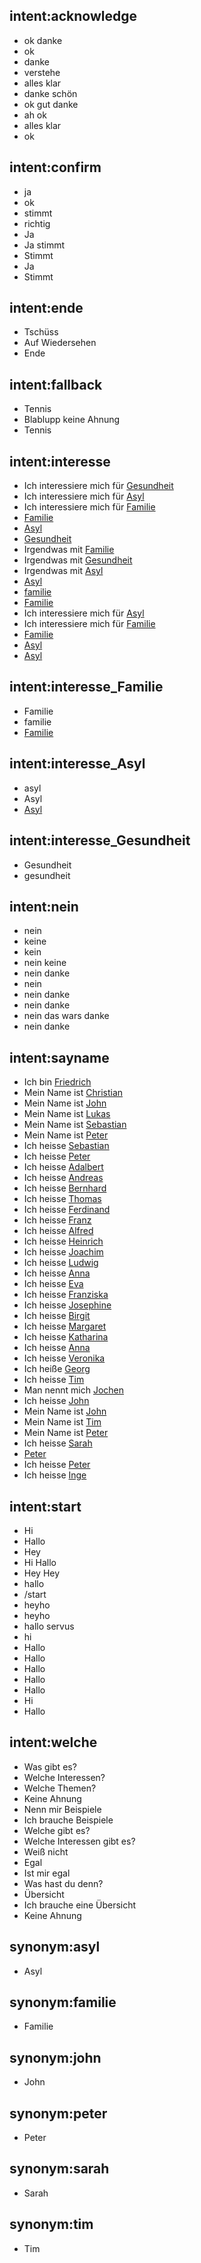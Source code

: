 ## intent:acknowledge
- ok danke
- ok
- danke
- verstehe
- alles klar
- danke schön
- ok gut danke
- ah ok
- alles klar
- ok

## intent:confirm
- ja
- ok
- stimmt
- richtig
- Ja
- Ja stimmt
- Stimmt
- Ja
- Stimmt

## intent:ende
- Tschüss
- Auf Wiedersehen
- Ende

## intent:fallback
- Tennis
- Blablupp keine Ahnung
- Tennis

## intent:interesse
- Ich interessiere mich für [Gesundheit](interesse)
- Ich interessiere mich für [Asyl](interesse)
- Ich interessiere mich für [Familie](interesse)
- [Familie](interesse)
- [Asyl](interesse)
- [Gesundheit](interesse)
- Irgendwas mit [Familie](interesse)
- Irgendwas mit [Gesundheit](interesse)
- Irgendwas mit [Asyl](interesse)
- [Asyl](interesse:asyl)
- [familie](interesse)
- [Familie](interesse:familie)
- Ich interessiere mich für [Asyl](interesse:asyl)
- Ich interessiere mich für [Familie](interesse:familie)
- [Familie](interesse:familie)
- [Asyl](interesse:asyl)
- [Asyl](interesse:asyl)

## intent:interesse_Familie
- Familie
- familie
- [Familie](interesse:familie)

## intent:interesse_Asyl
- asyl
- Asyl
- [Asyl](interesse:asyl)

## intent:interesse_Gesundheit
- Gesundheit
- gesundheit

## intent:nein
- nein
- keine
- kein
- nein keine
- nein danke
- nein
- nein danke
- nein danke
- nein das wars danke
- nein danke

## intent:sayname
- Ich bin [Friedrich](name)
- Mein Name ist [Christian](name)
- Mein Name ist [John](name)
- Mein Name ist [Lukas](name)
- Mein Name ist [Sebastian](name)
- Mein Name ist [Peter](name)
- Ich heisse [Sebastian](name)
- Ich heisse [Peter](name)
- Ich heisse [Adalbert](name)
- Ich heisse [Andreas](name)
- Ich heisse [Bernhard](name)
- Ich heisse [Thomas](name)
- Ich heisse [Ferdinand](name)
- Ich heisse [Franz](name)
- Ich heisse [Alfred](name)
- Ich heisse [Heinrich](name)
- Ich heisse [Joachim](name)
- Ich heisse [Ludwig](name)
- Ich heisse [Anna](name)
- Ich heisse [Eva](name)
- Ich heisse [Franziska](name)
- Ich heisse [Josephine](name)
- Ich heisse [Birgit](name)
- Ich heisse [Margaret](name)
- Ich heisse [Katharina](name)
- Ich heisse [Anna](name)
- Ich heisse [Veronika](name)
- Ich heiße [Georg](name)
- Ich heisse [Tim](name)
- Man nennt mich [Jochen](name)
- Ich heisse [John](name:john)
- Mein Name ist [John](name:john)
- Mein Name ist [Tim](name:tim)
- Mein Name ist [Peter](name:peter)
- Ich heisse [Sarah](name:sarah)
- [Peter](name)
- Ich heisse [Peter](name:peter)
- Ich heisse [Inge](name:inge)

## intent:start
- Hi
- Hallo
- Hey
- Hi Hallo
- Hey Hey
- hallo
- /start
- heyho
- heyho
- hallo servus
- hi
- Hallo
- Hallo
- Hallo
- Hallo
- Hallo
- Hi
- Hallo

## intent:welche
- Was gibt es?
- Welche Interessen?
- Welche Themen?
- Keine Ahnung
- Nenn mir Beispiele
- Ich brauche Beispiele
- Welche gibt es?
- Welche Interessen gibt es?
- Weiß nicht
- Egal
- Ist mir egal
- Was hast du denn?
- Übersicht
- Ich brauche eine Übersicht
- Keine Ahnung

## synonym:asyl
- Asyl

## synonym:familie
- Familie

## synonym:john
- John

## synonym:peter
- Peter

## synonym:sarah
- Sarah

## synonym:tim
- Tim
